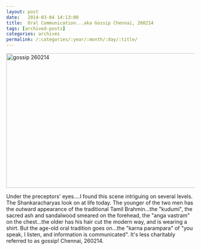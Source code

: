 ```yaml
---
layout: post
date:	2014-03-04 14:13:00
title:  Oral Communication...aka Gossip Chennai, 260214
tags: [archived-posts]
categories: archives
permalink: /:categories/:year/:month/:day/:title/
---
```

<a href="http://www.flickr.com/photos/86494503@N00/12923391444/" title="gossip 260214 by mohandep, on Flickr"><img src="https://c1.staticflickr.com/3/2880/12923391444_88e501c85d_z.jpg" width="640" height="360" alt="gossip 260214"></a>


Under the preceptors' eyes....I found this scene intriguing on several levels. The Shankaracharyas look on at life today. The younger of the two men has the outward appearance of the traditional Tamil Brahmin...the "kudumi", the sacred ash and sandalwood smeared on the forehead, the "anga vastram" on the chest...the older has his hair cut the modern way, and is wearing a shirt. But the age-old oral tradition goes on...the "karna parampara" of "you speak, I listen, and information is communicated". It's less charitably referred to as gossip! Chennai, 260214.
